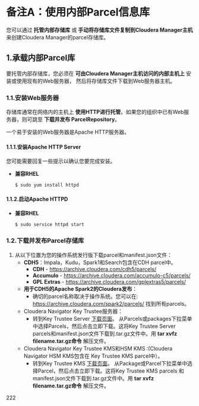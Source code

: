 备注A：使用内部Parcel信息库
================================================================================
您可以通过 **托管内部存储库** 或 **手动将存储库文件复制到Cloudera Manager主机** 来创建Cloudera
Manager的parcel存储库。

## 1.承载内部Parcel库
要托管内部存储库，您必须在 **可由Cloudera Manager主机访问的内部主机上** 安装或使用现有的Web服务器，
然后将存储库文件下载到Web服务器主机。

### 1.1.安装Web服务器
存储库通常在网络内的主机上 **使用HTTP进行托管**。如果您的组织中已有Web服务器，则可跳至 **下载并发布
ParcelRepository**。

一个易于安装的Web服务器是Apache HTTP服务器。

#### 1.1.1.安装Apache HTTP Server
您可能需要回复一些提示以确认您要完成安装。
+ **兼容RHEL**
    ```shell
    $ sudo yum install httpd
    ```

#### 1.1.2.启动Apache HTTPD
+ **兼容RHEL**
    ```shell
    $ sudo service httpd start
    ```

### 1.2.下载并发布Parcel存储库
1. 从以下位置为您的操作系统发行版下载parcel和manifest.json文件：
    + **CDH5**：Impala，Kudu，Spark1和Search包含在CDH parcel中。
        - **CDH** - https://archive.cloudera.com/cdh5/parcels/  
        - **Accumulo** - https://archive.cloudera.com/accumulo-c5/parcels/
        - **GPL Extras** - https://archive.cloudera.com/gplextras5/parcels/
    + **用于CDH5的Apache Spark2的Cloudera发布**：
        - 确切的parcel名称取决于操作系统。您可以在:
        https://archive.cloudera.com/spark2/parcels/ 找到所有parcels。
    + Cloudera Navigator Key Trustee服务器：
        - 转到Key Trustee Server [下载页面](https://www.cloudera.com/downloads/navigator/key-trustee-server/5-15-0.html)。
        从Parcels或packages下拉菜单中选择Parcels，然后点击立即下载。这将Key Trustee Server
        parcels和manifest.json文件下载到.tar.gz文件中。用 **tar xvfz filename.tar.gz命令**
        解压文件。
    + Cloudera Navigator Key Trustee KMS和HSM KMS :(Cloudera Navigator HSM KMS包含在
      Key Trustee KMS parcel中）。
        - 转到Key Trustee KMS [下载页面](https://www.cloudera.com/downloads/navigator/key-trustee-kms/5-15-0.html)。
        从Package或Parcel下拉菜单中选择Parcel，然后点击立即下载。这将Key Trustee KMS parcels
        和manifest.json文件下载到.tar.gz文件中。用 **tar xvfz filename.tar.gz命令** 解压文件。





































222
